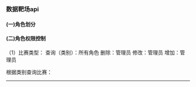 ### 数据靶场api
#### (一)角色划分

#### (二)角色权限控制
（1）比赛类型：
  查询（类别）：所有角色 
  删除：管理员 
  修改：管理员 
  增加：管理员 
  
  根据类别查询比赛：
  
****